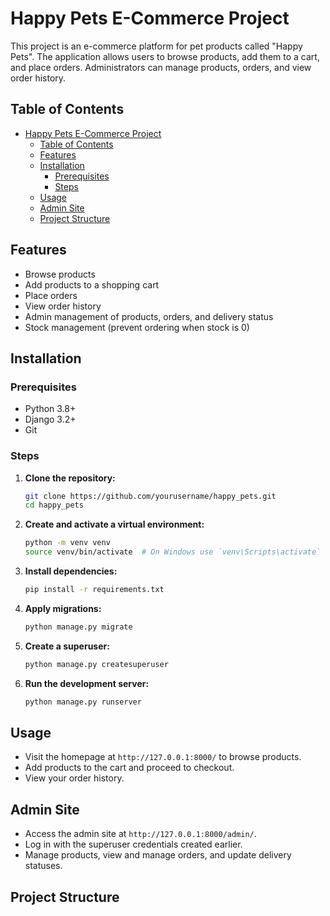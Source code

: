 # Happy Pets E-Commerce Project

This project is an e-commerce platform for pet products called "Happy Pets". The application allows users to browse products, add them to a cart, and place orders. Administrators can manage products, orders, and view order history.

## Table of Contents

- [Happy Pets E-Commerce Project](#happy-pets-e-commerce-project)
  - [Table of Contents](#table-of-contents)
  - [Features](#features)
  - [Installation](#installation)
    - [Prerequisites](#prerequisites)
    - [Steps](#steps)
  - [Usage](#usage)
  - [Admin Site](#admin-site)
  - [Project Structure](#project-structure)

## Features

- Browse products
- Add products to a shopping cart
- Place orders
- View order history
- Admin management of products, orders, and delivery status
- Stock management (prevent ordering when stock is 0)

## Installation

### Prerequisites

- Python 3.8+
- Django 3.2+
- Git

### Steps

1. **Clone the repository:**

    ```bash
    git clone https://github.com/yourusername/happy_pets.git
    cd happy_pets
    ```

2. **Create and activate a virtual environment:**

    ```bash
    python -m venv venv
    source venv/bin/activate  # On Windows use `venv\Scripts\activate`
    ```

3. **Install dependencies:**

    ```bash
    pip install -r requirements.txt
    ```

4. **Apply migrations:**

    ```bash
    python manage.py migrate
    ```

5. **Create a superuser:**

    ```bash
    python manage.py createsuperuser
    ```

6. **Run the development server:**

    ```bash
    python manage.py runserver
    ```

## Usage

- Visit the homepage at `http://127.0.0.1:8000/` to browse products.
- Add products to the cart and proceed to checkout.
- View your order history.

## Admin Site

- Access the admin site at `http://127.0.0.1:8000/admin/`.
- Log in with the superuser credentials created earlier.
- Manage products, view and manage orders, and update delivery statuses.

## Project Structure

